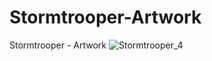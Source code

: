 # Stormtrooper-Artwork

Stormtrooper - Artwork
![Stormtrooper_4](https://github.com/user-attachments/assets/026b6e58-695f-4143-abb6-12a37eae374f)
